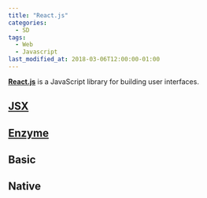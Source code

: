 ```yaml
---
title: "React.js"
categories:
  - SD
tags:
  - Web
  - Javascript
last_modified_at: 2018-03-06T12:00:00-01:00
---
```


**[React.js](https://reactjs.org/)** is a JavaScript library for building user interfaces.

## [JSX](https://reactjs.org/docs/introducing-jsx.html)

## [Enzyme](https://enzymejs.github.io/enzyme/)

## Basic

## Native
